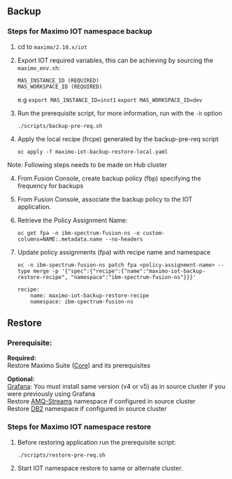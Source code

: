 Backup
----

### Steps for Maximo IOT namespace backup

1. cd to `maximo/2.10.x/iot`
2. Export IOT required variables, this can be achieving by sourcing the `maximo_env.sh`:
    ```
    MAS_INSTANCE_ID (REQUIRED)
    MAS_WORKSPACE_ID (REQUIRED)
    ```

    e.g
    `export MAS_INSTANCE_ID=inst1`
    `export MAS_WORKSPACE_ID=dev`


2. Run the prerequisite script, for more information, run with the `-h` option

    `./scripts/backup-pre-req.sh`

3. Apply the local recipe (frcpe) generated by the backup-pre-req script

    `oc apply -f maximo-iot-backup-restore-local.yaml`

Note: Following steps needs to be made on Hub cluster

4. From Fusion Console, create backup policy (fbp) specifying the frequency for backups
5. From Fusion Console, associate the backup policy to the IOT application. 
6. Retrieve the Policy Assignment Name:

    `oc get fpa -n ibm-spectrum-fusion-ns -o custom-columns=NAME:.metadata.name --no-headers`
7. Update policy assignments (fpa) with recipe name and namespace

    `oc -n ibm-spectrum-fusion-ns patch fpa <policy-assignment-name> --type merge -p '{"spec":{"recipe":{"name":"maximo-iot-backup-restore-recipe", "namespace":"ibm-spectrum-fusion-ns"}}}'`
    ```
    recipe:
        name: maximo-iot-backup-restore-recipe
        namespace: ibm-spectrum-fusion-ns
    ```

Restore
----
### Prerequisite: 
**Required:** <br>
Restore Maximo Suite ([Core](../core/README.md)) and its prerequisites <br>

**Optional:** <br>
[Grafana](https://ibm-mas.github.io/ansible-devops/roles/grafana/): You must install same version (v4 or v5) as in source cluster if you were previously using Grafana <br>
Restore [AMQ-Streams](../amq-streams/README.md) namespace if configured in source cluster <br>
Restore [DB2](../db2u/README.md) namespace if configured in source cluster <br>

### Steps for Maximo IOT namespace restore
1. Before restoring application run the prerequisite script:

    `./scripts/restore-pre-req.sh`
2. Start IOT namespace restore to same or alternate cluster.
